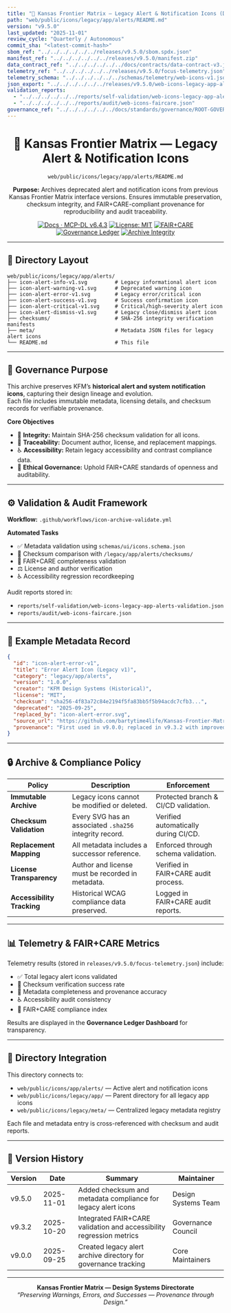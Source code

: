 ```yaml
---
title: "🚨 Kansas Frontier Matrix — Legacy Alert & Notification Icons (Diamond⁹ Ω / Crown∞Ω Ultimate Certified)"
path: "web/public/icons/legacy/app/alerts/README.md"
version: "v9.5.0"
last_updated: "2025-11-01"
review_cycle: "Quarterly / Autonomous"
commit_sha: "<latest-commit-hash>"
sbom_ref: "../../../../../../releases/v9.5.0/sbom.spdx.json"
manifest_ref: "../../../../../../releases/v9.5.0/manifest.zip"
data_contract_ref: "../../../../../../docs/contracts/data-contract-v3.json"
telemetry_ref: "../../../../../../releases/v9.5.0/focus-telemetry.json"
telemetry_schema: "../../../../../../schemas/telemetry/web-icons-v1.json"
json_export: "../../../../../../releases/v9.5.0/web-icons-legacy-app-alerts.meta.json"
validation_reports:
  - "../../../../../../reports/self-validation/web-icons-legacy-app-alerts-validation.json"
  - "../../../../../../reports/audit/web-icons-faircare.json"
governance_ref: "../../../../../../docs/standards/governance/ROOT-GOVERNANCE.md"
---
```


<div align="center">

# 🚨 Kansas Frontier Matrix — **Legacy Alert & Notification Icons**
`web/public/icons/legacy/app/alerts/README.md`

**Purpose:** Archives deprecated alert and notification icons from previous Kansas Frontier Matrix interface versions. Ensures immutable preservation, checksum integrity, and FAIR+CARE-compliant provenance for reproducibility and audit traceability.

[![Docs · MCP-DL v6.4.3](https://img.shields.io/badge/Docs-MCP--DL%20v6.4.3-blue)](../../../../../../docs/standards/markdown_rules.md)
[![License: MIT](https://img.shields.io/badge/License-MIT-green)](../../../../../../LICENSE)
[![FAIR+CARE](https://img.shields.io/badge/FAIR%2BCARE-Compliant-orange)](../../../../../../docs/standards/governance/ROOT-GOVERNANCE.md)
[![Governance Ledger](https://img.shields.io/badge/Governance-Ledger-Active-purple)](../../../../../../docs/standards/governance/LEDGER.md)
[![Archive Integrity](https://img.shields.io/badge/Archive-Immutable-critical)](../../../../../../reports/audit/web-icons-faircare.json)

</div>

---

## 📁 Directory Layout

```
web/public/icons/legacy/app/alerts/
├── icon-alert-info-v1.svg         # Legacy informational alert icon
├── icon-alert-warning-v1.svg      # Deprecated warning icon
├── icon-alert-error-v1.svg        # Legacy error/critical icon
├── icon-alert-success-v1.svg      # Success confirmation icon
├── icon-alert-critical-v1.svg     # Critical/high-severity alert icon
├── icon-alert-dismiss-v1.svg      # Legacy close/dismiss alert icon
├── checksums/                     # SHA-256 integrity verification manifests
├── meta/                          # Metadata JSON files for legacy alert icons
└── README.md                      # This file
```

---

## 🧩 Governance Purpose

This archive preserves KFM’s **historical alert and system notification icons**, capturing their design lineage and evolution.  
Each file includes immutable metadata, licensing details, and checksum records for verifiable provenance.

**Core Objectives**
- 🔐 **Integrity:** Maintain SHA-256 checksum validation for all icons.  
- 🧾 **Traceability:** Document author, license, and replacement mappings.  
- ♿ **Accessibility:** Retain legacy accessibility and contrast compliance data.  
- 🧭 **Ethical Governance:** Uphold FAIR+CARE standards of openness and auditability.  

---

## ⚙️ Validation & Audit Framework

**Workflow:** `.github/workflows/icon-archive-validate.yml`

**Automated Tasks**
- ✅ Metadata validation using `schemas/ui/icons.schema.json`  
- 🔐 Checksum comparison with `/legacy/app/alerts/checksums/`  
- 🧾 FAIR+CARE completeness validation  
- ⚖️ License and author verification  
- ♿ Accessibility regression recordkeeping  

Audit reports stored in:
- `reports/self-validation/web-icons-legacy-app-alerts-validation.json`  
- `reports/audit/web-icons-faircare.json`

---

## 🧾 Example Metadata Record

```json
{
  "id": "icon-alert-error-v1",
  "title": "Error Alert Icon (Legacy v1)",
  "category": "legacy/app/alerts",
  "version": "1.0.0",
  "creator": "KFM Design Systems (Historical)",
  "license": "MIT",
  "checksum": "sha256-4f83a72c84e2194f5fa83bb5f5b94acdc7cfb3...",
  "deprecated": "2025-09-25",
  "replaced_by": "icon-alert-error.svg",
  "source_url": "https://github.com/bartytime4life/Kansas-Frontier-Matrix",
  "provenance": "First used in v9.0.0; replaced in v9.3.2 with improved shape contrast and motion-safe design."
}
```

---

## 🔒 Archive & Compliance Policy

| Policy | Description | Enforcement |
|--------|-------------|--------------|
| **Immutable Archive** | Legacy icons cannot be modified or deleted. | Protected branch & CI/CD validation. |
| **Checksum Validation** | Every SVG has an associated `.sha256` integrity record. | Verified automatically during CI/CD. |
| **Replacement Mapping** | All metadata includes a successor reference. | Enforced through schema validation. |
| **License Transparency** | Author and license must be recorded in metadata. | Verified in FAIR+CARE audit process. |
| **Accessibility Tracking** | Historical WCAG compliance data preserved. | Logged in FAIR+CARE audit reports. |

---

## 📊 Telemetry & FAIR+CARE Metrics

Telemetry results (stored in `releases/v9.5.0/focus-telemetry.json`) include:
- ✅ Total legacy alert icons validated  
- 🔐 Checksum verification success rate  
- 🧾 Metadata completeness and provenance accuracy  
- ♿ Accessibility audit consistency  
- 💠 FAIR+CARE compliance index  

Results are displayed in the **Governance Ledger Dashboard** for transparency.

---

## 🧱 Directory Integration

This directory connects to:
- `web/public/icons/app/alerts/` — Active alert and notification icons  
- `web/public/icons/legacy/app/` — Parent directory for all legacy app icons  
- `web/public/icons/legacy/meta/` — Centralized legacy metadata registry  

Each file and metadata entry is cross-referenced with checksum and audit reports.

---

## 🧾 Version History

| Version | Date | Summary | Maintainer |
|----------|------|----------|-------------|
| v9.5.0 | 2025-11-01 | Added checksum and metadata compliance for legacy alert icons | Design Systems Team |
| v9.3.2 | 2025-10-20 | Integrated FAIR+CARE validation and accessibility regression metrics | Governance Council |
| v9.0.0 | 2025-09-25 | Created legacy alert archive directory for governance tracking | Core Maintainers |

---

<div align="center">

**Kansas Frontier Matrix — Design Systems Directorate**  
*“Preserving Warnings, Errors, and Successes — Provenance through Design.”*

</div>

